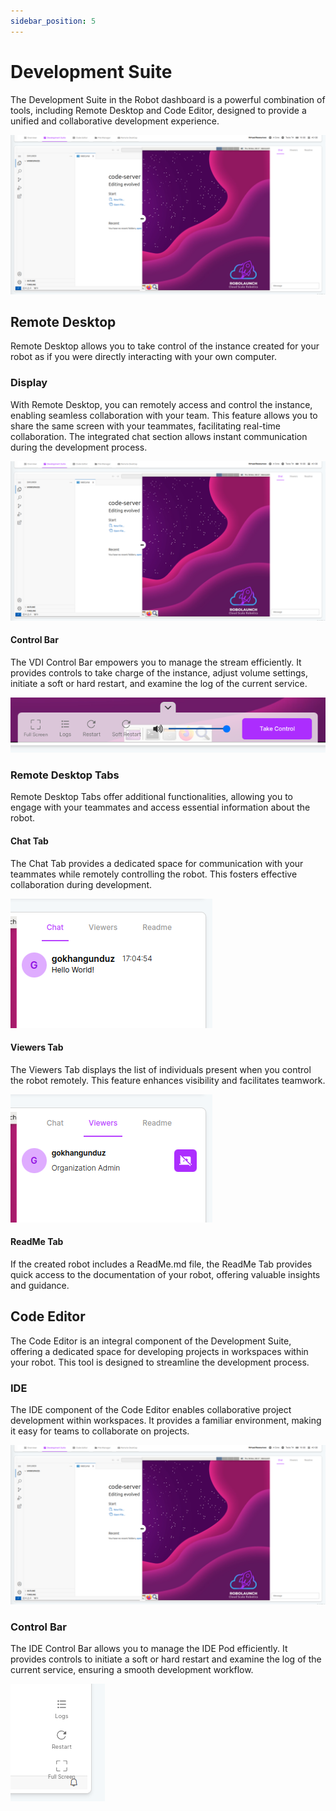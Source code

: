 ```yaml
---
sidebar_position: 5
---
```


# Development Suite
The Development Suite in the Robot dashboard is a powerful combination of tools, including Remote Desktop and Code Editor, designed to provide a unified and collaborative development experience.

![Remote Desktop allows you to remotely control the instance created for your robot as if you were controlling your own computer.](./img/dev-suite.png)

## Remote Desktop

Remote Desktop allows you to take control of the instance created for your robot as if you were directly interacting with your own computer.

### Display
With Remote Desktop, you can remotely access and control the instance, enabling seamless collaboration with your team. This feature allows you to share the same screen with your teammates, facilitating real-time collaboration. The integrated chat section allows instant communication during the development process.

![Remote Desktop allows you to remotely control the instance created for your robot as if you were controlling your own computer.](./img/dev-suite.png)

#### Control Bar
The VDI Control Bar empowers you to manage the stream efficiently. It provides controls to take charge of the instance, adjust volume settings, initiate a soft or hard restart, and examine the log of the current service.

![Remote Desktop allows you to remotely control the instance created for your robot as if you were controlling your own computer.](./img/vdi-control.png)

### Remote Desktop Tabs
Remote Desktop Tabs offer additional functionalities, allowing you to engage with your teammates and access essential information about the robot.

#### Chat Tab
The Chat Tab provides a dedicated space for communication with your teammates while remotely controlling the robot. This fosters effective collaboration during development.

![It is a tab that allows you to talk to your teammates while controlling the computer remotely.](./img/vdi-chat.png)

#### Viewers Tab
The Viewers Tab displays the list of individuals present when you control the robot remotely. This feature enhances visibility and facilitates teamwork.

![This is the tab where you can see who is here when you control the computer remotely with your teammates.](./img/vdi-viewers.png)

#### ReadMe Tab
If the created robot includes a ReadMe.md file, the ReadMe Tab provides quick access to the documentation of your robot, offering valuable insights and guidance.

## Code Editor
The Code Editor is an integral component of the Development Suite, offering a dedicated space for developing projects in workspaces within your robot. This tool is designed to streamline the development process.

### IDE
The IDE component of the Code Editor enables collaborative project development within workspaces. It provides a familiar environment, making it easy for teams to collaborate on projects.

![Code editor allows you to develop your projects in workspaces in your robot. It is no different from MVC.](./img/dev-suite.png)

### Control Bar
The IDE Control Bar allows you to manage the IDE Pod efficiently. It provides controls to initiate a soft or hard restart and examine the log of the current service, ensuring a smooth development workflow.

![Control Bar](./img/code-editor-bar.png)